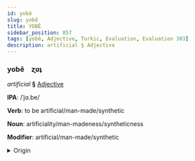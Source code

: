 ```yaml
---
id: yobê
slug: yobê
title: YOBÊ
sidebar_position: 857
tags: [yobê, Adjective, Turkic, Evaluation, Evaluation 303]
description: artificial § Adjective
---
```


### yobê&emsp;<span kind="abugida">ɀʋʇ</span>

*artificial* **§** [Adjective](../../tags/Adjective)

**IPA**: /ˈjɑ.be/

**Verb**: to be artificial/man-made/synthetic

**Noun**: artificiality/man-madeness/syntheticness

**Modifier**: artificial/man-made/synthetic

<details>
    <summary>Origin</summary>
    Turkish yapay [jɑpɑj]<br/>
    <em>Turkic Language Family</em>
</details>